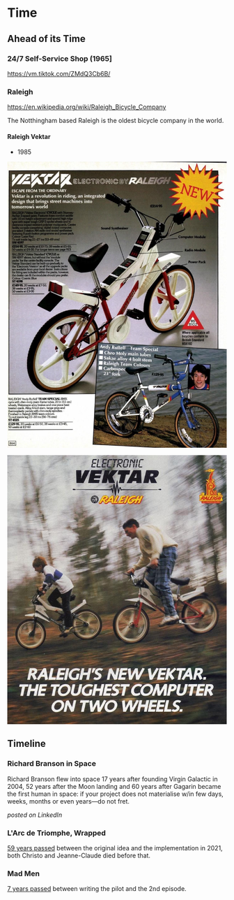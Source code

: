 # Time

## Ahead of its Time

### 24/7 Self-Service Shop (1965]

https://vm.tiktok.com/ZMdQ3Cb6B/

### Raleigh

https://en.wikipedia.org/wiki/Raleigh_Bicycle_Company

The Notthingham based Raleigh is the oldest bicycle company in the world.

#### Raleigh Vektar

* 1985

![](https://github.com/dahoum/Nurseries/blob/5acd52d85c72744415de57a7b577d168830ba9cf/Timing/EA4D074D-6BCA-415F-AE5D-761C5EFBD252.jpeg)

![](https://github.com/dahoum/Nurseries/blob/164f17d7f26406c15167c46154aebd325cc83ef0/Timing/114CC567-B6EB-478B-91F8-74C9C651EE62.jpeg)

## Timeline

### Richard Branson in Space

Richard Branson flew into space 17 years after founding Virgin Galactic in 2004, 52 years after the Moon landing and 60 years after Gagarin became the first human in space: if your project does not materialise w/in few days, weeks, months or even years—do not fret.

_posted on LinkedIn_

### L'Arc de Triomphe, Wrapped

[59 years passed](https://christojeanneclaude.net/artworks/arc-de-triomphe-wrapped/) between the original idea and the implementation in 2021, both Christo and Jeanne-Claude died before that.

### Mad Men

[7 years passed](https://youtu.be/Ln3dvXzjetM) between writing the pilot and the 2nd episode.
